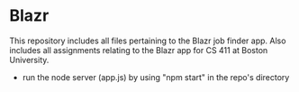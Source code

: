 # Blazr
This repository includes all files pertaining to the Blazr job finder app. Also includes all assignments relating to the Blazr app for CS 411 at Boston University.

- run the node server (app.js) by using "npm start" in the repo's directory